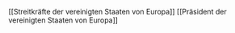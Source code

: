 [[Streitkräfte der vereinigten Staaten von Europa]]
[[Präsident der vereinigten Staaten von Europa]]